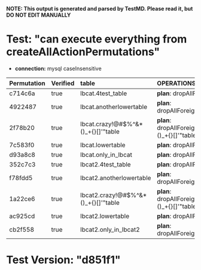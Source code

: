 **NOTE: This output is generated and parsed by TestMD. Please read it, but DO NOT EDIT MANUALLY**

# Test: "can execute everything from createAllActionPermutations" #

- **connection:** mysql caseInsensitive

| Permutation | Verified | table                                | OPERATIONS
| :---------- | :------- | :----------------------------------- | :------
| c714c6a     | true     | lbcat.4test_table                    | **plan**: dropAllForeignKeys(table=lbcat.4test_table)
| 4922487     | true     | lbcat.anotherlowertable              | **plan**: dropAllForeignKeys(table=lbcat.anotherlowertable)
| 2f78b20     | true     | lbcat.crazy!@#\$%^&*()_+{}[]'"table  | **plan**: dropAllForeignKeys(table=lbcat.crazy!@#\$%^&*()_+{}[]'"table)
| 7c583f0     | true     | lbcat.lowertable                     | **plan**: dropAllForeignKeys(table=lbcat.lowertable)
| d93a8c8     | true     | lbcat.only_in_lbcat                  | **plan**: dropAllForeignKeys(table=lbcat.only_in_lbcat)
| 352c7c3     | true     | lbcat2.4test_table                   | **plan**: dropAllForeignKeys(table=lbcat2.4test_table)
| f78fdd5     | true     | lbcat2.anotherlowertable             | **plan**: dropAllForeignKeys(table=lbcat2.anotherlowertable)
| 1a22ce6     | true     | lbcat2.crazy!@#\$%^&*()_+{}[]'"table | **plan**: dropAllForeignKeys(table=lbcat2.crazy!@#\$%^&*()_+{}[]'"table)
| ac925cd     | true     | lbcat2.lowertable                    | **plan**: dropAllForeignKeys(table=lbcat2.lowertable)
| cb2f558     | true     | lbcat2.only_in_lbcat2                | **plan**: dropAllForeignKeys(table=lbcat2.only_in_lbcat2)

# Test Version: "d851f1" #